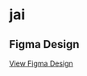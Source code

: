 # jai
## Figma Design
[View Figma Design]([https://www.figma.com/file/your-file-id](https://www.figma.com/design/VibRBUfYEnknZ1ugeownUE/Shreeji_Chemicals?node-id=5-2&node-type=frame))
